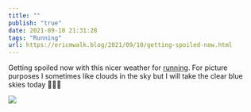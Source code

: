 ```yaml
---
title: ""
publish: "true"
date: 2021-09-10 21:31:28
tags: "Running"
url: https://ericmwalk.blog/2021/09/10/getting-spoiled-now.html
---
```


Getting spoiled now with this nicer weather for [running](https://www.strava.com/activities/5937371720). For picture purposes I sometimes like clouds in the sky but I will take the clear blue skies today 🏃🏻‍♂️



![](https://ericmwalk.blog/uploads/2021/c70332c6ce.jpg)